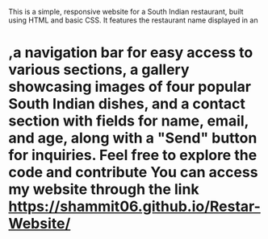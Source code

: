 This is a simple, responsive website for a South Indian restaurant, built using HTML and basic CSS. It features the restaurant name displayed in an <h1>,a navigation bar for easy access to various sections, a gallery showcasing images of four popular South Indian dishes, and a contact section with fields for name, email, and age, along with a "Send" button for inquiries.
Feel free to explore the code and contribute
You can access my website through the link  https://shammit06.github.io/Restar-Website/ 
